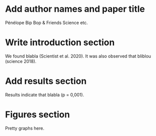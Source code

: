 # Add author names and paper title 
Pénélope Bip Bop & Friends
Science etc. 

# Write introduction section 
We found blabla (Scientist et al. 2020). It was also observed that bliblou (science 2018).

# Add results section
Results indicate that blabla (p = 0,001).

# Figures section
Pretty graphs here.